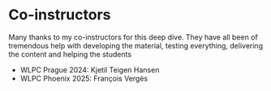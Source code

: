 # Co-instructors

Many thanks to my co-instructors for this deep dive. They have all been of tremendous help with developing the material, testing everything, delivering the content and helping the students

* WLPC Prague 2024: Kjetil Teigen Hansen
* WLPC Phoenix 2025: François Vergès
